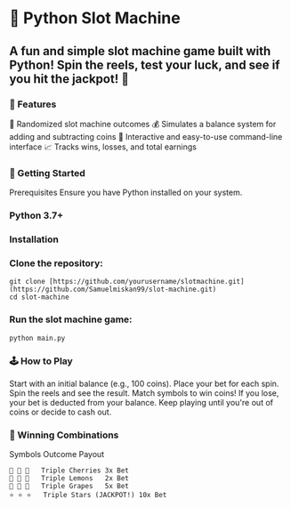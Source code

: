 # 🎰 Python Slot Machine
## A fun and simple slot machine game built with Python! Spin the reels, test your luck, and see if you hit the jackpot! 🎉

### 🌟 Features
🎲 Randomized slot machine outcomes
💰 Simulates a balance system for adding and subtracting coins
🎨 Interactive and easy-to-use command-line interface
📈 Tracks wins, losses, and total earnings

### 🚀 Getting Started
Prerequisites
Ensure you have Python installed on your system.

### Python 3.7+
### Installation
### Clone the repository:
```
git clone [https://github.com/yourusername/slotmachine.git](https://github.com/Samuelmiskan99/slot-machine.git)  
cd slot-machine
```
### Run the slot machine game:
```
python main.py
```
### 🕹️ How to Play
Start with an initial balance (e.g., 100 coins).
Place your bet for each spin.
Spin the reels and see the result.
Match symbols to win coins!
If you lose, your bet is deducted from your balance.
Keep playing until you're out of coins or decide to cash out.

### 🎉 Winning Combinations
Symbols	Outcome	Payout
```
🍒 🍒 🍒	Triple Cherries	3x Bet
🍋 🍋 🍋	Triple Lemons	2x Bet
🍇 🍇 🍇	Triple Grapes	5x Bet
⭐ ⭐ ⭐	Triple Stars (JACKPOT!)	10x Bet
```
